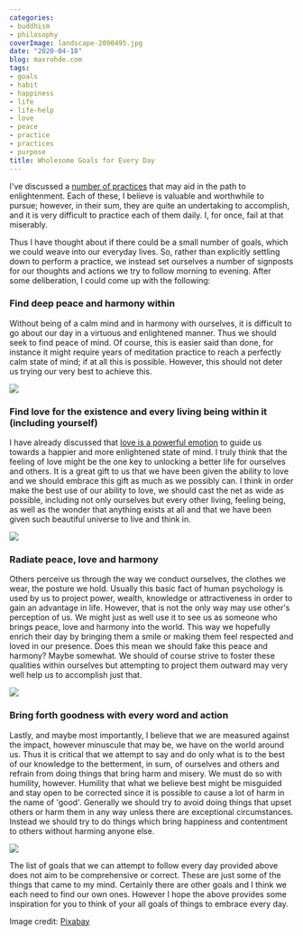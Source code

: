 ```yaml
---
categories:
- buddhism
- philosophy
coverImage: landscape-2090495.jpg
date: "2020-04-18"
blog: maxrohde.com
tags:
- goals
- habit
- happiness
- life
- life-help
- love
- peace
- practice
- practices
- purpose
title: Wholesome Goals for Every Day
---
```


I've discussed a [number of practices](https://maxrohde.com/practices/) that may aid in the path to enlightenment. Each of these, I believe is valuable and worthwhile to pursue; however, in their sum, they are quite an undertaking to accomplish, and it is very difficult to practice each of them daily. I, for once, fail at that miserably.

Thus I have thought about if there could be a small number of goals, which we could weave into our everyday lives. So, rather than explicitly settling down to perform a practice, we instead set ourselves a number of signposts for our thoughts and actions we try to follow morning to evening. After some deliberation, I could come up with the following:

### Find deep peace and harmony within

Without being of a calm mind and in harmony with ourselves, it is difficult to go about our day in a virtuous and enlightened manner. Thus we should seek to find peace of mind. Of course, this is easier said than done, for instance it might require years of meditation practice to reach a perfectly calm state of mind; if at all this is possible. However, this should not deter us trying our very best to achieve this.

![](https://spearoflight.files.wordpress.com/2020/04/animal-5013600.jpg?w=300)

### Find love for the existence and every living being within it (including yourself)

I have already discussed that [love is a powerful emotion](https://maxrohde.com/2019/05/11/practice-love/) to guide us towards a happier and more enlightened state of mind. I truly think that the feeling of love might be the one key to unlocking a better life for ourselves and others. It is a great gift to us that we have been given the ability to love and we should embrace this gift as much as we possibly can. I think in order make the best use of our ability to love, we should cast the net as wide as possible, including not only ourselves but every other living, feeling being, as well as the wonder that anything exists at all and that we have been given such beautiful universe to live and think in.

![](https://spearoflight.files.wordpress.com/2020/04/elephant-1170108.jpg?w=300)

### Radiate peace, love and harmony

Others perceive us through the way we conduct ourselves, the clothes we wear, the posture we hold. Usually this basic fact of human psychology is used by us to project power, wealth, knowledge or attractiveness in order to gain an advantage in life. However, that is not the only way may use other's perception of us. We might just as well use it to see us as someone who brings peace, love and harmony into the world. This way we hopefully enrich their day by bringing them a smile or making them feel respected and loved in our presence. Does this mean we should fake this peace and harmony? Maybe somewhat. We should of course strive to foster these qualities within ourselves but attempting to project them outward may very well help us to accomplish just that.

![](https://spearoflight.files.wordpress.com/2020/04/animal-1869442.jpg?w=300)

### Bring forth goodness with every word and action

Lastly, and maybe most importantly, I believe that we are measured against the impact, however minuscule that may be, we have on the world around us. Thus it is critical that we attempt to say and do only what is to the best of our knowledge to the betterment, in sum, of ourselves and others and refrain from doing things that bring harm and misery. We must do so with humility, however. Humility that what we believe best might be misguided and stay open to be corrected since it is possible to cause a lot of harm in the name of 'good'. Generally we should try to avoid doing things that upset others or harm them in any way unless there are exceptional circumstances. Instead we should try to do things which bring happiness and contentment to others without harming anyone else.

![](https://spearoflight.files.wordpress.com/2020/04/monkeys-4550159.jpg?w=300)

The list of goals that we can attempt to follow every day provided above does not aim to be comprehensive or correct. These are just some of the things that came to my mind. Certainly there are other goals and I think we each need to find our own ones. However I hope the above provides some inspiration for you to think of your all goals of things to embrace every day.

Image credit: [Pixabay](https://pixabay.com/)